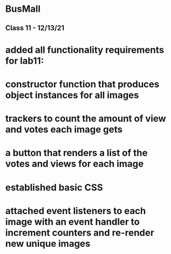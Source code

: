 # BusMall

## Class 11 - 12/13/21

# added all functionality requirements for lab11:
# constructor function that produces object instances for all images
# trackers to count the amount of view and votes each image gets
# a button that renders a list of the votes and views for each image
# established basic CSS
# attached event listeners to each image with an event handler to increment counters and re-render new unique images

